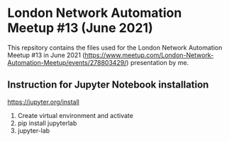 # London Network Automation Meetup #13 (June 2021)

This repsitory contains the files used for the London Network Automation Meetup #13 in June 2021 (https://www.meetup.com/London-Network-Automation-Meetup/events/278803429/) presentation by me.

## Instruction for Jupyter Notebook installation

https://jupyter.org/install

1. Create virtual environment and activate
2. pip install jupyterlab
3. jupyter-lab

